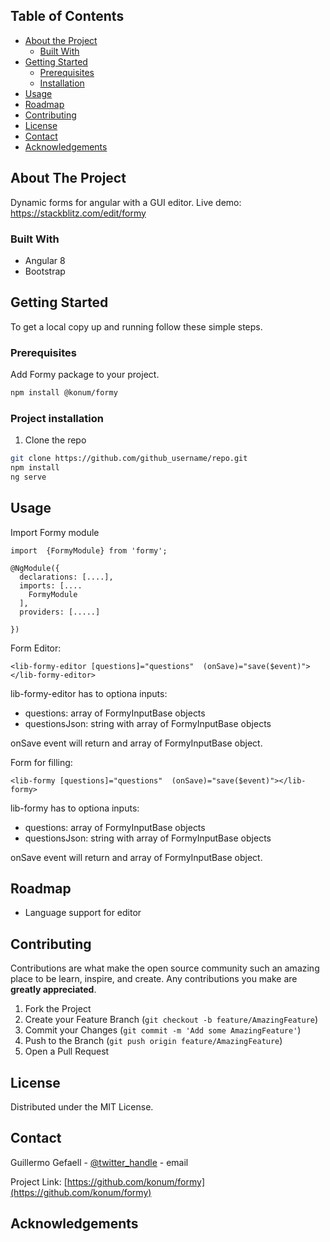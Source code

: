 

<!-- TABLE OF CONTENTS -->
## Table of Contents

* [About the Project](#about-the-project)
  * [Built With](#built-with)
* [Getting Started](#getting-started)
  * [Prerequisites](#prerequisites)
  * [Installation](#installation)
* [Usage](#usage)
* [Roadmap](#roadmap)
* [Contributing](#contributing)
* [License](#license)
* [Contact](#contact)
* [Acknowledgements](#acknowledgements)



<!-- ABOUT THE PROJECT -->
## About The Project

Dynamic forms for angular with a GUI editor. 
Live demo: https://stackblitz.com/edit/formy


### Built With

* Angular 8
* Bootstrap



<!-- GETTING STARTED -->
## Getting Started

To get a local copy up and running follow these simple steps.

### Prerequisites

Add Formy package to your project.
```sh
npm install @konum/formy
```

### Project installation 

1. Clone the repo
```sh
git clone https://github.com/github_username/repo.git
npm install
ng serve 
```


<!-- USAGE EXAMPLES -->
## Usage

Import Formy module
```
import  {FormyModule} from 'formy';

@NgModule({
  declarations: [....],
  imports: [....
    FormyModule
  ],
  providers: [.....]

})
```


Form Editor:

```
<lib-formy-editor [questions]="questions"  (onSave)="save($event)"></lib-formy-editor>
```
lib-formy-editor has to optiona inputs:
- questions: array of FormyInputBase objects
- questionsJson: string with  array of FormyInputBase objects

onSave event will return and array of FormyInputBase object.

Form for filling:

```
<lib-formy [questions]="questions"  (onSave)="save($event)"></lib-formy>
```
lib-formy has to optiona inputs:
- questions: array of FormyInputBase objects
- questionsJson: string with  array of FormyInputBase objects

onSave event will return and array of FormyInputBase object.

<!-- ROADMAP -->
## Roadmap

- Language support for editor


<!-- CONTRIBUTING -->
## Contributing

Contributions are what make the open source community such an amazing place to be learn, inspire, and create. Any contributions you make are **greatly appreciated**.

1. Fork the Project
2. Create your Feature Branch (`git checkout -b feature/AmazingFeature`)
3. Commit your Changes (`git commit -m 'Add some AmazingFeature'`)
4. Push to the Branch (`git push origin feature/AmazingFeature`)
5. Open a Pull Request



<!-- LICENSE -->
## License

Distributed under the MIT License.



<!-- CONTACT -->
## Contact

Guillermo Gefaell - [@twitter_handle](https://twitter.com/gallego_patagon) - email

Project Link: [https://github.com/konum/formy](https://github.com/konum/formy)



<!-- ACKNOWLEDGEMENTS -->
## Acknowledgements



<!-- MARKDOWN LINKS & IMAGES -->
<!-- https://www.markdownguide.org/basic-syntax/#reference-style-links -->
[contributors-shield]: https://img.shields.io/github/contributors/othneildrew/Best-README-Template.svg?style=flat-square
[contributors-url]: https://github.com/othneildrew/Best-README-Template/graphs/contributors
[forks-shield]: https://img.shields.io/github/forks/othneildrew/Best-README-Template.svg?style=flat-square
[forks-url]: https://github.com/othneildrew/Best-README-Template/network/members
[stars-shield]: https://img.shields.io/github/stars/othneildrew/Best-README-Template.svg?style=flat-square
[stars-url]: https://github.com/othneildrew/Best-README-Template/stargazers
[issues-shield]: https://img.shields.io/github/issues/othneildrew/Best-README-Template.svg?style=flat-square
[issues-url]: https://github.com/othneildrew/Best-README-Template/issues
[license-shield]: https://img.shields.io/github/license/othneildrew/Best-README-Template.svg?style=flat-square
[license-url]: https://github.com/othneildrew/Best-README-Template/blob/master/LICENSE.txt
[linkedin-shield]: https://img.shields.io/badge/-LinkedIn-black.svg?style=flat-square&logo=linkedin&colorB=555
[linkedin-url]: https://linkedin.com/in/ggefaell
